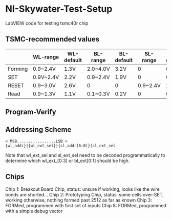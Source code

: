 # NI-Skywater-Test-Setup

LabVIEW code for testing tsmc40r chip


## TSMC-recommended values

|         	| WL-range  	| WL-default 	| BL-range 	| BL-default 	| SL-range 	| SL-default 	|
|---------	|-----------	|------------	|----------	|------------	|----------	|------------	|
| Forming 	| 0.9~2.4V  	| 1.3V       	| 2.0~4.0V 	| 3.2V       	| 0        	| 0          	|
| SET     	| 0.9V~2.4V 	| 2.2V       	| 0.9~2.4V 	| 1.9V       	| 0        	| 0          	|
| RESET   	| 0.9~3.0V  	| 2.6V       	| 0        	| 0          	| 0.9~2.4V 	| 1.5V       	|
| Read    	| 0.9~1.3V  	| 1.1V       	| 0.1~0.3V 	| 0.2V       	| 0        	| 0          	|


## Program-Verify

## Addressing Scheme

```
< MSB.................LSB >
{wl_addr}|{wl_ext_sel}|{sl_addr[6:0]}|sl_ext_sel
```

Note that wl_ext_sel and sl_ext_sel need to be decoded programmatically to determine which wl_ext_[0:3] or bl_ext[0:1] should be high.

## Chips

Chip 1: Breakout Board Chip, status: unsure if working, looks like the wire bonds are shorted...
Chip 2: Prototyping Chip, status: some cells over-SET, working otherwise, nothing formed past 2512 as far as known
Chip 3: FORMed, programmed with first set of inputs
Chip 8: FORMed, programmed with a simple debug vector

